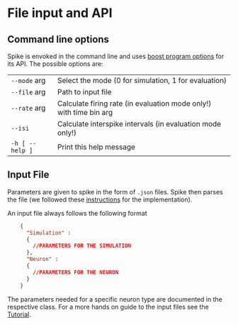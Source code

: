 # File input and API

## Command line options
Spike is envoked in the command line and uses [boost program options](https://www.boost.org/doc/libs/1_71_0/doc/html/program_options/tutorial.html) for its API.
The possible options are:

|                 |                                                                        |
| --------------- | ---------------------------------------------------------------------- |
| `--mode` arg    | Select the mode (0 for simulation, 1 for evaluation)                   |
| `--file` arg    | Path to input file                                                     |
| `--rate` arg    | Calculate firing rate (in evaluation mode only!) with time bin arg     |
| `--isi`         | Calculate interspike intervals (in evaluation mode only!)              |
| `-h [ --help ]` | Print this help message                                                |


## Input File
Parameters are given to spike in the form of `.json` files.
Spike then parses the file (we followed these [instructions](http://techgate.fr/boost-property-tree/) for the implementation).

An input file always follows the following format

```json
    {
      "Simulation" :
      {
        //PARAMETERS FOR THE SIMULATION
      },
      "Neuron" :
      {
        //PARAMETERS FOR THE NEURON
      }
    }
```

The parameters needed for a specific neuron type are documented in the respective class.
For a more hands on guide to the input files see the [Tutorial](tutorial).
